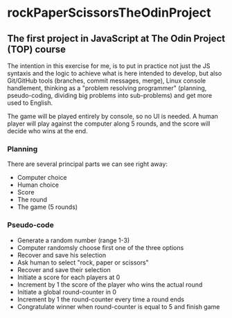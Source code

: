 # rockPaperScissorsTheOdinProject

## The first project in JavaScript at The Odin Project (TOP) course

The intention in this exercise for me, is to put in practice not just the JS syntaxis and the logic to achieve what is here intended to develop, but also Git/GitHub tools (branches, commit messages, merge), Linux console handlement, thinking as a "problem resolving programmer" (planning, pseudo-coding, dividing big problems into sub-problems) and get more used to English.

The game will be played entirely by console, so no UI is needed.
A human player will play against the computer along 5 rounds, and the score will decide who wins at the end.

### Planning

There are several principal parts we can see right away:

- Computer choice
- Human choice
- Score
- The round
- The game (5 rounds)

### Pseudo-code

- Generate a random number (range 1-3)
- Computer randomsly choose first one of the three options
- Recover and save his selection
- Ask human to select "rock, paper or scissors"
- Recover and save their selection
- Initiate a score for each players at 0
- Increment by 1 the score of the player who wins the actual round
- Initiate a global round-counter in 0
- Increment by 1 the round-counter every time a round ends
- Congratulate winner when round-counter is equal to 5 and finish game


